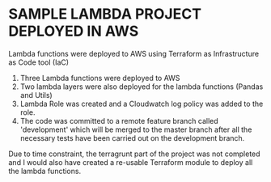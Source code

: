 # SAMPLE LAMBDA PROJECT DEPLOYED IN AWS

Lambda functions were deployed to AWS using Terraform as Infrastructure as Code tool (IaC)

1. Three Lambda functions were deployed to AWS
2. Two lambda layers were also deployed for the lambda functions (Pandas and Utils)
3. Lambda Role was created and a Cloudwatch log policy was added to the role.
4. The code was committed to a remote feature branch called 'development' which will be merged to the master branch after all the necessary tests have been carried out on the development branch. 

Due to time constraint,  the terragrunt part of the project was not completed and I would also have created a re-usable Terraform module to deploy all the lambda functions.


